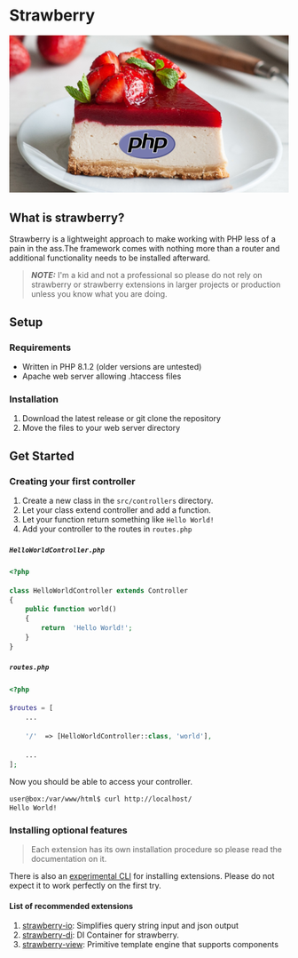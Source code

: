 # Strawberry

<p>
   <img src="./strawberry-php-cake.png" alt="PHP logo on a strawberry cake"/>
</p>

## What is strawberry?

Strawberry is a lightweight approach to make working with PHP less of a pain in the ass.The framework comes with nothing more than a router and additional functionality needs to be installed afterward.

> **_NOTE:_** I'm a kid and not a professional so please do not rely on strawberry or strawberry extensions in larger projects or production unless you know what you are doing.

## Setup

### Requirements

- Written in PHP 8.1.2 (older versions are untested)
- Apache web server allowing .htaccess files

### Installation

1. Download the latest release or git clone the repository
2. Move the files to your web server directory

## Get Started

### Creating your first controller

1. Create a new class in the `src/controllers` directory.
2. Let your class extend controller and add a function.
3. Let your function return something like `Hello World!`
4. Add your controller to the routes in `routes.php`

##### **`HelloWorldController.php`**

```php
<?php

class HelloWorldController extends Controller
{
	public function world()
	{
		return  'Hello World!';
	}
}
```

##### **`routes.php`**

```php
<?php

$routes = [
	...

	'/'  => [HelloWorldController::class, 'world'],

	...
];

```

Now you should be able to access your controller.

```
user@box:/var/www/html$ curl http://localhost/
Hello World!
```

### Installing optional features

> Each extension has its own installation procedure so please read the documentation on it.

There is also an [experimental CLI](https://github.com/elderguardian/strawberry-cli) for installing extensions.
Please do not expect it to work perfectly on the first try.

#### List of recommended extensions

1. [strawberry-io](https://github.com/elderguardian/strawberry-io): Simplifies query string input and json output
2. [strawberry-di](https://github.com/elderguardian/strawberry-di): DI Container for strawberry.
3. [strawberry-view](https://github.com/elderguardian/strawberry-view): Primitive template engine that supports components